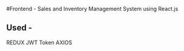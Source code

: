 #Frontend - Sales and Inventory Management System using React.js

## Used -
REDUX
JWT Token
AXIOS


